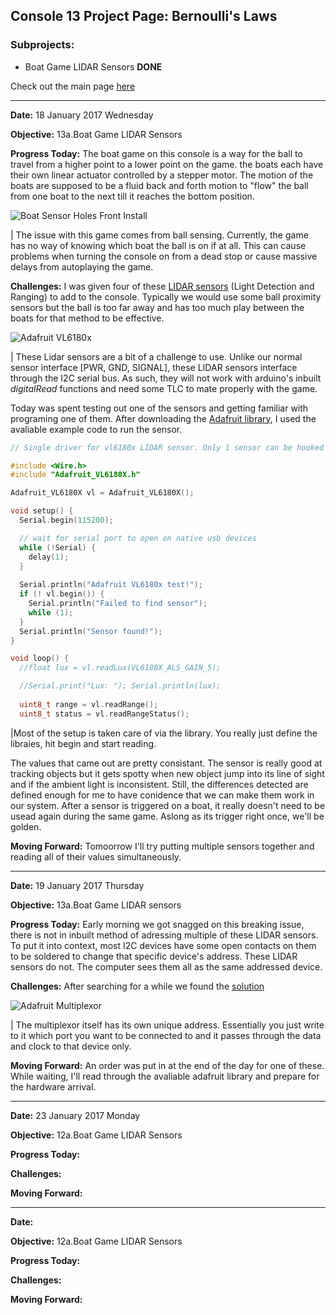 ## Console 13 Project Page: Bernoulli's Laws

### Subprojects:
   * Boat Game LIDAR Sensors **DONE**

Check out the main page [here](https://TerrenceTran.github.io)

___

**Date:** 18 January 2017 Wednesday

**Objective:** 13a.Boat Game LIDAR Sensors

**Progress Today:** The boat game on this console is a way for the ball to travel from a higher point to a lower point on the game. the boats each have their own linear actuator controlled by a stepper motor. The motion of the boats are supposed to be a fluid back and forth motion to "flow" the ball from one boat to the next till it reaches the bottom position.

![Boat Sensor Holes Front Install](https://lh3.googleusercontent.com/DMsmGsaPRXhLC_WZKXW5EV1qPXhyFqMC_SKo_arEo41XZfSiR-S5nSq_kSEr2_tCdSBVkz2JRU4ol-k4TDYjSMlGeeND_Q2YI0_atuk5EogWHYWB0lDi3Wsl-1YtX4tcxuq60yiMIBKIAgHimPuyVbn7OTJXkTVUyAcWKywdK9BhWyG2MEV_8oLr8onUw1Lm9kFO7g68IH1ApW-vQ5oXun6e_oUKOvTSmZNT8dzAE5M6bSrTSdUFi3xBFpjEk5g-AerIa6hOROW2sAAzpiHwnfwuhq3sa6N-CwQX4qPkrA8PlpCZ9-TY7X2fljs65ASHo3jq9K8QXFtE9POx0gdU_DpBEdZplbNA4X3IDwLWIxXDQFspPwR9qNd0-CIiohZJKaMAo-xs5wGsZhlsuQo_tVG08cGfrZo0I3YcVysxIjRqwRq8W-nskOxw9zXv-e-DYl0eLSofaXCflFL5owuAGOihtv1N0rmEE5D3esona4OVxbsXXZhP_7AWr-FvoHwUUMWqaYq0PpH8q6pkqwg6wRHgeGU2ccIadZryLz7YcyHr0aMXL3hHNc5XeUYw78X8DhoSnAkUuINHNDlMXNR2jKlxYNTCSo5Lmi2jZ2cR8QMHnpFn-0gZ7QbYqcRyU8dfYHGM2ZI-qu71ZR7SSsQGquqGiWDLjJgUXt3Dt9RIYA=w1760-h990-no)

   | The issue with this game comes from ball sensing. Currently, the game has no way of knowing which boat the ball is on if at all. This can cause problems when turning the console on from a dead stop or cause massive delays from autoplaying the game. 

**Challenges:** I was given four of these [LIDAR sensors](https://www.adafruit.com/product/3316) (Light Detection and Ranging) to add to the console. Typically we would use some ball proximity sensors but the ball is too far away and has too much play between the boats for that method to be effective. 

![Adafruit VL6180x](https://lh3.googleusercontent.com/y5y0K77v1rgaMcXd-D31hyOXSSg9JRtv0mHC59rYRPcYilLrpYgTGCv7U9OmSWuwUTD4x6lMSDw8h3HxoCe0MgDqo00ovxIUqieiMTySlNKeh_yvxXZhOueEb4QzHl1_asWlwVHHsKIFIB09IyxsqpcSfa9KN9MDU5m8sRaU59jE2QbKVlngVXulYtAMX6onsaUNerj3TNTJdNq-rNqxN5FIckfYpWUTZE84qUOiYWcXodTukSe7642I-cEaE-KuaL5hb1de3Kkd_55ZX3vUTTrIhKEibezJd1btpVtbeyIxjbIdqOzZfcE3jeDTBjhIrMfv7Gou8TCSJwQ-Jt6qdBbX4agQaQdN3zy2l2_i99M5Q-86SfgTYCmYmJsXzQtd7kEziDnlhyfWnN7kervE3NZMlTpIGPoMp2daNrl7bfTmzQxKMF1VcBaeFIw4d92kSrf-MVfaJOKkVxyd458ZhBrcvwt8rkzrWkQu5Nvuw8e2tFLnB6C8JIYxoQOOXsBb-eGNEnrmaRMqcaz4guTkI4DUR0KkrGEz9Arp5nKHqIhxiPnaXpJiNQXATTj2kETVAPc7z0N3JzvT_RylcKAyIb73Bh_XUbZEjSWkHu01nv3fvwUW_Lda7HVR8c5t31JJ5-rNK_jWSrvCNaPHXvKmpnHPe6trXn9qD7QZdGQa9A=w919-h690-no)

   | These Lidar sensors are a bit of a challenge to use. Unlike our normal sensor interface [PWR, GND, SIGNAL], these LIDAR sensors interface through the I2C serial bus. As such, they will not work with arduino's inbuilt *digitalRead* functions and need some TLC to mate properly with the game. 

Today was spent testing out one of the sensors and getting familiar with programing one of them. After downloading the [Adafruit library](https://github.com/adafruit/Adafruit_VL6180X), I used the avaliable example code to run the sensor.

```cpp
// Single driver for vl6180x LIDAR sensor. Only 1 sensor can be hooked up directly to the I2C bus

#include <Wire.h>
#include "Adafruit_VL6180X.h"

Adafruit_VL6180X vl = Adafruit_VL6180X();

void setup() {
  Serial.begin(115200);

  // wait for serial port to open on native usb devices
  while (!Serial) {
    delay(1);
  }
  
  Serial.println("Adafruit VL6180x test!");
  if (! vl.begin()) {
    Serial.println("Failed to find sensor");
    while (1);
  }
  Serial.println("Sensor found!");
}

void loop() {
  //float lux = vl.readLux(VL6180X_ALS_GAIN_5);

  //Serial.print("Lux: "); Serial.println(lux);
  
  uint8_t range = vl.readRange();
  uint8_t status = vl.readRangeStatus();

```

   |Most of the setup is taken care of via the library. You really just define the libraies, hit begin and start reading. 

The values that came out are pretty consistant. The sensor is really good at tracking objects but it gets spotty when new object jump into its line of sight and if the ambient light is inconsistent. Still, the differences detected are defined enough for me to have conidence that we can make them work in our system. After a sensor is triggered on a boat, it really doesn't need to be usead again during the same game. Aslong as its trigger right once, we'll be golden.

**Moving Forward:** Tomoorrow I'll try putting multiple sensors together and reading all of their values simultaneously.

___

**Date:** 19 January 2017 Thursday

**Objective:** 13a.Boat Game LIDAR sensors

**Progress Today:** Early morning we got snagged on this breaking issue, there is not in inbuilt method of adressing multiple of these LIDAR sensors. To put it into context, most I2C devices have some open contacts on them to be soldered to change that specific device's address. These LIDAR sensors do not. The computer sees them all as the same addressed device. 

**Challenges:** After searching for a while we found the [solution](https://learn.adafruit.com/adafruit-tca9548a-1-to-8-i2c-multiplexer-breakout/overview)

![Adafruit Multiplexor](https://lh3.googleusercontent.com/gKi4F82c64VIzTMdUPSBchK0JifVvYcXCZDYRrkZKu2HJdEyvG_43-ixJnhnzBaNKqooZgQ9GivHG2mmE9KNf7ZBNYGMmikEPmD6v78CQIfT5TRT703zkyFA--JNJp50AJRo4qmhEtJ_LtYf3Q4PIzIRwqaettrii-OX4QT9K4lzJufzWImsHlGsABPXMvaO-96r6TDhof2M0L6gPVWiHxQ5e2ouC0wbclHMuld3SNm6beiRU5r4BliDHenp7GW5L2qedptk8aS7NGUzAii-CqagIVBeQYx-5x133HtTW_LCxYhJ9fpO0Exus6KB9ydvx2jhHNTJF6ATTEuLzYym7p72aC-PoARbvl_jMoeGXrnmRVRLQXJ3qOnxin5hQ7duxDZDTnVoUjU7efEMPd9c8uhHGPPinfrTNBm3GPjHTJnPZUcE9kXNf44Da7foSfj-zBg7bSwHRu-tlhxkEpG1KiAhcg7sfFjtCACcIhe1HFYKwDyNYQfMoSFjmdOt102eMUopZvGljn2_eaYiy-3zxkD9O8XZsC0Dlc8IVc8HzMeOn0HtPHvYrysKTwgaU_4Mq54tOOPjjBb7TaI_ICvMoASbKHLE-b7EpqpgBxDSYb18DvZQ7cntX0vcAq_i8j6JaQ3AJzjZt-uhtcEBvws3kUAHtcxk3kKPcxd8BAR5PA=w1288-h990-no)

   | The multiplexor itself has its own unique address. Essentially you just write to it which port you want to be connected to and it passes through the data and clock to that device only. 

**Moving Forward:** An order was put in at the end of the day for one of these. While waiting, I'll read through the avaliable adafruit library and prepare for the hardware arrival.

___

**Date:** 23 January 2017 Monday

**Objective:** 12a.Boat Game LIDAR Sensors

**Progress Today:** 

**Challenges:** 

**Moving Forward:**

___

**Date:** 

**Objective:** 12a.Boat Game LIDAR Sensors

**Progress Today:** 

**Challenges:** 

**Moving Forward:**

